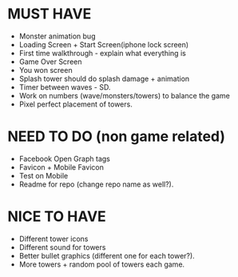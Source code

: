 # MUST HAVE
- Monster animation bug
- Loading Screen + Start Screen(iphone lock screen)
- First time walkthrough - explain what everything is
- Game Over Screen
- You won screen
- Splash tower should do splash damage + animation
- Timer between waves - SD.
- Work on numbers (wave/monsters/towers) to balance the game
- Pixel perfect placement of towers.

# NEED TO DO (non game related)
- Facebook Open Graph tags
- Favicon + Mobile Favicon
- Test on Mobile
- Readme for repo (change repo name as well?).

# NICE TO HAVE
- Different tower icons
- Different sound for towers
- Better bullet graphics (different one for each tower?).
- More towers + random pool of towers each game.
